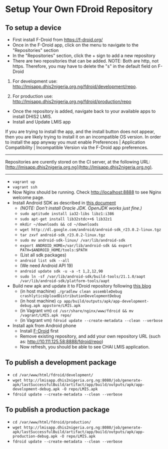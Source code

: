 Setup Your Own FDroid Repository
================================

To setup a device
-------
* First install F-Droid from https://f-droid.org/
* Once in the F-Droid app, click on the menu to navigate to the "Repositories" section
* In the "Repositories" section, click the + sign to add a new repository
* There are two repositories that can be added. NOTE: Both are http, not https. Therefore, you may have to delete the "s" in the default field on F-Droid

1) For development use: http://lmisapp.dhis2nigeria.org.ng/fdroid/development/repo. 

2) For production use: http://lmisapp.dhis2nigeria.org.ng/fdroid/production/repo
* Once the repository is added, navigate back to your available apps to install DHIS2 LMIS.
* Install and Update LMIS app

If you are trying to install the app, and the install button does not appear, then you are likely trying to install it on an incompatible OS version. In order to install the app anyway you must enable Preferences | Application Compatibility | Incompatible Version via the F-Droid app preferences.  


---------
Repositories are curently stored on the CI server, at the following URL: [http://lmisapp.dhis2nigeria.org.ng](http://lmisapp.dhis2nigeria.org.ng).

---------

- `vagrant up`
- `vagrant ssh`
- Now Nginx should be running. Check [http://localhost:8888](http://localhost:8888) to see Nginx welcome page.
- Install Android SDK as described in [this document](http://bernaerts.dyndns.org/linux/74-ubuntu/245-ubuntu-precise-install-android-sdk)
    - _(NOTE: Don't install Oracle JDK. OpenJDK works just fine.)_
    - `sudo aptitude install ia32-libs libz1:i386`
    - `sudo apt-get install lib32stdc++6 lib32z1`
    - `mkdir ~/downloads && cd ~/downloads`
    - `wget http://dl.google.com/android/android-sdk_r23.0.2-linux.tgz`
    - `tar zxvf android-sdk_r23.0.2-linux.tgz`
    - `sudo mv android-sdk-linux/ /var/lib/android-sdk`
    - `export ANDROID_HOME=/var/lib/android-sdk && export PATH=$ANDROID_HOME/tools:$PATH`
    - (List all sdk packages) 
    - `android list sdk --all`
    - (We need Android API 19)
    - `android update sdk -u -a -t 1,2,12,90`
    - `sudo ln -sf /var/lib/android-sdk/build-tools/21.1.0/aapt /var/lib/android-sdk/platform-tools/aapt`
- Build new apk and update it to FDroid repository following [this blog](https://guardianproject.info/2013/11/05/setting-up-your-own-app-store-with-f-droid/)
    - (in host machine) `./gradlew clean assembleDebug crashlyticsUploadDistributionDevelopmentDebug`
    - (in host machine) `cp app/build/outputs/apk/app-development-debug.apk appstore/LMIS.apk`
    - (in Vagrant vm) `cd /usr/share/nginx/www/fdroid && mv /vagrant/LMIS.apk repo/`
    - (in Vagrant vm) `fdroid update --create-metadata --clean --verbose`
- Install apk from Android phone
    - Install [F-Droid](https://f-droid.org/) first
    - Remove existing repository, and add your own repository URL (such as: http://10.111.125.58:8888/fdroid/repo)
    - Now refresh, you should be able to see CHAI LMIS application.



To publish a development package
------

- `cd /var/www/html/fdroid/development/`
- `wget http://lmisapp.dhis2nigeria.org.ng:8080/job/generate-apk/lastSuccessfulBuild/artifact/app/build/outputs/apk/app-development-debug.apk -O repo/LMIS.apk`
- `fdroid update --create-metadata --clean --verbose`

To publish a production package
-------

- `cd /var/www/html/fdroid/production/`
- `wget http://lmisapp.dhis2nigeria.org.ng:8080/job/generate-apk/lastSuccessfulBuild/artifact/app/build/outputs/apk/app-production-debug.apk -O repo/LMIS.apk`
- `fdroid update --create-metadata --clean --verbose`
